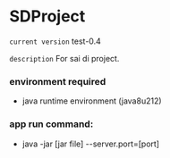 # SDProject

`current version` test-0.4

`description` For sai di project.

### environment required

* java runtime environment (java8u212)

### app run command:

* java -jar [jar file] --server.port=[port]